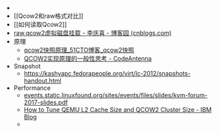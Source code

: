-
- [[Qcow2和raw格式对比]]
- [[如何读取Qcow2]]
- [raw,qcow2虚拟磁盘挂载 - 李庆喜 - 博客园 (cnblogs.com)](https://www.cnblogs.com/lixuebin/p/10814455.html)
- 原理
	- [qcow2快照原理_51CTO博客_qcow2快照](https://blog.51cto.com/zybcloud/2159376)
	- [QCOW2实现原理的一般性思考 - CodeAntenna](https://codeantenna.com/a/gnW0HJE0jP)
- Snapshot
	- https://kashyapc.fedorapeople.org/virt/lc-2012/snapshots-handout.html
- Performance
	- [events.static.linuxfound.org/sites/events/files/slides/kvm-forum-2017-slides.pdf](https://events.static.linuxfound.org/sites/events/files/slides/kvm-forum-2017-slides.pdf)
	- [How to Tune QEMU L2 Cache Size and QCOW2 Cluster Size - IBM Blog](https://www.ibm.com/blog/how-to-tune-qemu-l2-cache-size-and-qcow2-cluster-size/)
	-